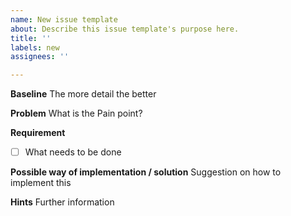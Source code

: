 ```yaml
---
name: New issue template
about: Describe this issue template's purpose here.
title: ''
labels: new
assignees: ''

---
```


**Baseline**
The more detail the better

**Problem**
What is the Pain point?

**Requirement**
- [ ] What needs to be done

**Possible way of implementation / solution**
Suggestion on how to implement this

**Hints**
Further information
